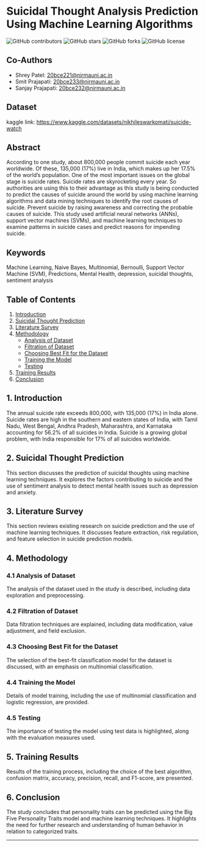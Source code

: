 # Suicidal Thought Analysis Prediction Using Machine Learning Algorithms

![GitHub contributors](https://img.shields.io/github/contributors/Shreyp087/Suicidal-thought-prediction)
![GitHub stars](https://img.shields.io/github/stars/Shreyp087/Suicidal-thought-prediction)
![GitHub forks](https://img.shields.io/github/forks/Shreyp087/Suicidal-thought-prediction)
![GitHub license](https://img.shields.io/github/license/Shreyp087/Suicidal-thought-prediction)

## Co-Authors
- Shrey Patel: [20bce221@nirmauni.ac.in](mailto:20bce221@nirmauni.ac.in)
- Smit Prajapati: [20bce233@nirmauni.ac.in](mailto:20bce233@nirmauni.ac.in)
- Sanjay Prajapati: [20bce232@nirmauni.ac.in](mailto:20bce232@nirmauni.ac.in)

## Dataset
kaggle link: https://www.kaggle.com/datasets/nikhileswarkomati/suicide-watch

## Abstract
According to one study, about 800,000 people commit suicide each year worldwide. Of these, 135,000 (17%) live in India, which makes up her 17.5% of the world’s population. One of the most important issues on the global stage is suicide rates. Suicide rates are skyrocketing every year. So authorities are using this to their advantage as this study is being conducted to predict the causes of suicide around the world by using machine learning algorithms and data mining techniques to identify the root causes of suicide. Prevent suicide by raising awareness and correcting the probable causes of suicide. This study used artificial neural networks (ANNs), support vector machines (SVMs), and machine learning techniques to examine patterns in suicide cases and predict reasons for impending suicide.

## Keywords
Machine Learning, Naive Bayes, Multinomial, Bernoulli, Support Vector Machine (SVM), Predictions, Mental Health, depression, suicidal thoughts, sentiment analysis

## Table of Contents
1. [Introduction](#1-introduction)
2. [Suicidal Thought Prediction](#2-suicidal-thought-prediction)
3. [Literature Survey](#3-literature-survey)
4. [Methodology](#4-methodology)
   - [Analysis of Dataset](#31-analysis-of-dataset)
   - [Filtration of Dataset](#32-filtration-of-dataset)
   - [Choosing Best Fit for the Dataset](#33-choosing-best-fit-for-the-dataset)
   - [Training the Model](#34-training-the-model)
   - [Testing](#35-testing)
5. [Training Results](#5-training-results)
6. [Conclusion](#6-conclusion)

## 1. Introduction
The annual suicide rate exceeds 800,000, with 135,000 (17%) in India alone. Suicide rates are high in the southern and eastern states of India, with Tamil Nadu, West Bengal, Andhra Pradesh, Maharashtra, and Karnataka accounting for 56.2% of all suicides in India. Suicide is a growing global problem, with India responsible for 17% of all suicides worldwide.

## 2. Suicidal Thought Prediction
This section discusses the prediction of suicidal thoughts using machine learning techniques. It explores the factors contributing to suicide and the use of sentiment analysis to detect mental health issues such as depression and anxiety.

## 3. Literature Survey
This section reviews existing research on suicide prediction and the use of machine learning techniques. It discusses feature extraction, risk regulation, and feature selection in suicide prediction models.

## 4. Methodology
### 4.1 Analysis of Dataset
The analysis of the dataset used in the study is described, including data exploration and preprocessing.

### 4.2 Filtration of Dataset
Data filtration techniques are explained, including data modification, value adjustment, and field exclusion.

### 4.3 Choosing Best Fit for the Dataset
The selection of the best-fit classification model for the dataset is discussed, with an emphasis on multinomial classification.

### 4.4 Training the Model
Details of model training, including the use of multinomial classification and logistic regression, are provided.

### 4.5 Testing
The importance of testing the model using test data is highlighted, along with the evaluation measures used.

## 5. Training Results
Results of the training process, including the choice of the best algorithm, confusion matrix, accuracy, precision, recall, and F1-score, are presented.

## 6. Conclusion
The study concludes that personality traits can be predicted using the Big Five Personality Traits model and machine learning techniques. It highlights the need for further research and understanding of human behavior in relation to categorized traits.

---
